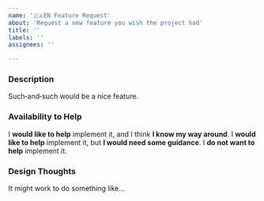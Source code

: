 ```yaml
---
name: '🇨🇦EN Feature Request'
about: 'Request a new feature you wish the project had'
title: ''
labels: ''
assignees: ''

---
```


<!--
 Reminder:
 Have you searched to see if a related issue exists already?
 If one exists, please add your information there instead.
 -->

### Description

Such‐and‐such would be a nice feature.

### Availability to Help

<!-- Keep only one of the following lines. -->
I **would like to help** implement it, and I think **I know my way around**.
I **would like to help** implement it, but **I would need some guidance**.
I **do not want to help** implement it.

### Design Thoughts

It might work to do something like...
